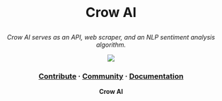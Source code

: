 <p align="center" style="font-size: 30px;">
  <b>Crow AI</b>
</p>

<p align="center">
  <i>Crow AI serves as an API, web scraper, and an NLP sentiment analysis algorithm.</i>
</p>

<p align="center">
<img src="https://img.shields.io/github/license/ikoide/crow">
</p>

<h3 align="center">  
  <a href="https://github.com/ikoide/crow">Contribute</a>
  <span> · </span>
  <a href="https://github.com/ikoide/crow">Community</a>
  <span> · </span>
  <a href="https://crowai.readthedocs.io/en/latest/">Documentation</a>
</h3>
<p align="center"><b>Crow AI</b></p>